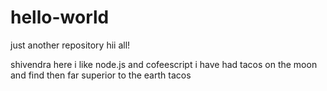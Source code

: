# hello-world
just another repository
hii all!

shivendra here i like node.js and cofeescript
i have had tacos on the moon and find then far superior to the earth tacos
